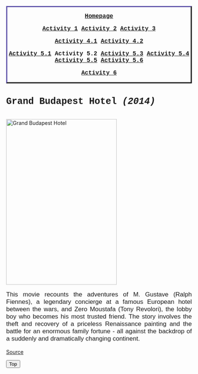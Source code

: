 <html>
    <head>
        <title>
            Favorite Movies by Ninna Alessandra Santiago p2
        </title>
        <meta name="student" content="Ninna Alessandra Santiago">
        <meta name="description" content="Links">
        <meta name="keywords" content="HTML">
        <style>
            .myDiv {
              border: 3px outset rgb(48, 42, 85); 
              text-align: center;
            }
            </style>
    </head>
    <body>
        <div class="myDiv" style="font-family: 'Courier New'; font-size: 12pt; text-align: center;"><b>
            <p>
                <a href="Index.html" target="_blank">Homepage</a>
            </p>
            <p>
                <a href="Index1.html" target="_blank">Activity 1</a>
                <a href="Index2.html" target="_blank">Activity 2</a>
                <a href="Index3.html" target="_blank">Activity 3</a>
            </p>
            <p>
                <a href="Index4.html" target="_blank">Activity 4.1</a>
                <a href="Index5.html" target="_blank">Activity 4.2</a>
            </p>
            <p>
                <a href="Index6.html" target="_blank">Activity 5.1</a>
                Activity 5.2
                <a href="Index8.html" target="_blank">Activity 5.3</a>
                <a href="Index9.html" target="_blank">Activity 5.4</a>
                <a href="Index10.html" target="_blank">Activity 5.5</a>
                <a href="Index11.html" target="_blank">Activity 5.6</a>
            </p>
            <p>
                <a href="Index12.html" target="_blank">Activity 6</a>
            </p>
            </b>
            </div>
        <h4 style="font-family: 'Courier New'; font-size: 25px;"><b>
            Grand Budapest Hotel <i>(2014)</i>
        </b></h4>
        <img src="Grand Budapest Hotel.jpg" alt="Grand Budapest Hotel" width="300" height="450">
        <p style="font-size: 17px; font-family: helvetica; text-align:justify">
            This movie recounts the adventures of M. Gustave (Ralph Fiennes), a legendary concierge at a famous European hotel between the wars, and Zero Moustafa (Tony Revolori), the lobby boy who becomes his most trusted friend. The story involves the theft and recovery of a priceless Renaissance painting and the battle for an enormous family fortune - all against the backdrop of a suddenly and dramatically changing continent.
        </p>
        <p><a href="https://www.imdb.com/title/tt2278388/?ref_=fn_al_tt_1" alt="Grand Budapest Hotel" target="_blank">Source</a></p>
        <p><button onclick="topFunction()" id="myBtn" title="Go to top">Top</button></p>
        </body>
</html>
